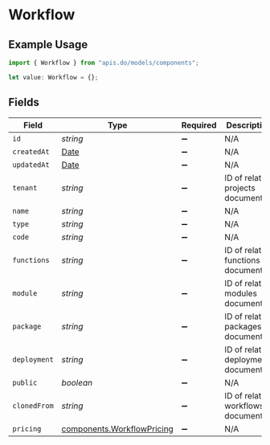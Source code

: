 # Workflow

## Example Usage

```typescript
import { Workflow } from "apis.do/models/components";

let value: Workflow = {};
```

## Fields

| Field                                                                                         | Type                                                                                          | Required                                                                                      | Description                                                                                   |
| --------------------------------------------------------------------------------------------- | --------------------------------------------------------------------------------------------- | --------------------------------------------------------------------------------------------- | --------------------------------------------------------------------------------------------- |
| `id`                                                                                          | *string*                                                                                      | :heavy_minus_sign:                                                                            | N/A                                                                                           |
| `createdAt`                                                                                   | [Date](https://developer.mozilla.org/en-US/docs/Web/JavaScript/Reference/Global_Objects/Date) | :heavy_minus_sign:                                                                            | N/A                                                                                           |
| `updatedAt`                                                                                   | [Date](https://developer.mozilla.org/en-US/docs/Web/JavaScript/Reference/Global_Objects/Date) | :heavy_minus_sign:                                                                            | N/A                                                                                           |
| `tenant`                                                                                      | *string*                                                                                      | :heavy_minus_sign:                                                                            | ID of related projects document                                                               |
| `name`                                                                                        | *string*                                                                                      | :heavy_minus_sign:                                                                            | N/A                                                                                           |
| `type`                                                                                        | *string*                                                                                      | :heavy_minus_sign:                                                                            | N/A                                                                                           |
| `code`                                                                                        | *string*                                                                                      | :heavy_minus_sign:                                                                            | N/A                                                                                           |
| `functions`                                                                                   | *string*                                                                                      | :heavy_minus_sign:                                                                            | ID of related functions document                                                              |
| `module`                                                                                      | *string*                                                                                      | :heavy_minus_sign:                                                                            | ID of related modules document                                                                |
| `package`                                                                                     | *string*                                                                                      | :heavy_minus_sign:                                                                            | ID of related packages document                                                               |
| `deployment`                                                                                  | *string*                                                                                      | :heavy_minus_sign:                                                                            | ID of related deployments document                                                            |
| `public`                                                                                      | *boolean*                                                                                     | :heavy_minus_sign:                                                                            | N/A                                                                                           |
| `clonedFrom`                                                                                  | *string*                                                                                      | :heavy_minus_sign:                                                                            | ID of related workflows document                                                              |
| `pricing`                                                                                     | [components.WorkflowPricing](../../models/components/workflowpricing.md)                      | :heavy_minus_sign:                                                                            | N/A                                                                                           |